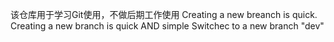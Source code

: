 该仓库用于学习Git使用，不做后期工作使用
Creating a new breanch is quick.
Creating a new branch is quick AND simple
Switchec to a new branch "dev"